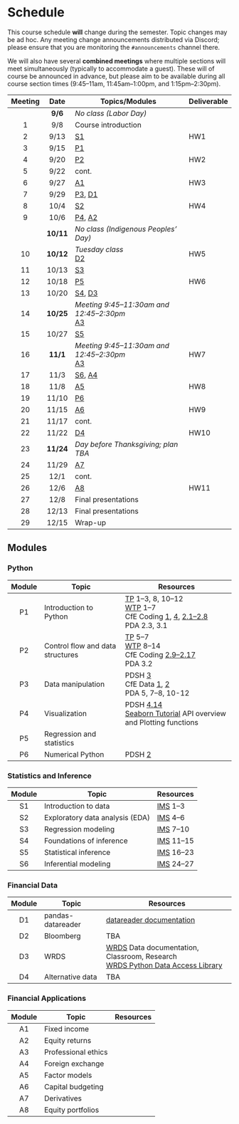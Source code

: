 # Schedule

This course schedule **will** change during the semester. Topic changes may be ad hoc. Any meeting change announcements distributed via Discord; please ensure that you are monitoring the `#announcements` channel there.

We will also have several **combined meetings** where multiple sections will meet simultaneously (typically to accommodate a guest). These will of course be announced in advance, but please aim to be available during all course section times (9:45–11am, 11:45am–1:00pm, and 1:15pm–2:30pm).


| Meeting | Date   | Topics/Modules                         | Deliverable   |
| :--: | :-------: | -------------------------------------- | -----------   |
|      | **9/6**   |  *No class (Labor Day)*                |               |
|   1  |   9/8     |   Course introduction                  |               |
|   2  |   9/13    |   [S1](#statistics-and-inference)      |  HW1          |
|   3  |   9/15    |   [P1](#python)                        |               |
|   4  |   9/20    |   [P2](#python)                        |  HW2          |
|   5  |   9/22    |   cont.                                |               |
|   6  |   9/27    |   [A1](#financial-applications)        |  HW3          |
|   7  |   9/29    |   [P3](#python), [D1](#financial-data) |               |
|   8  |   10/4    |   [S2](#statistics-and-inference)      |  HW4          |
|   9  |   10/6    |   [P4](#python), [A2](#financial-applications)  |  |
|      | **10/11** |  *No class (Indigenous Peoples’ Day)*  |               |
|  10  | **10/12** |  *Tuesday class* <br> [D2](#financial-data)  |  HW5          |
|  11  |   10/13   |   [S3](#statistics-and-inference)      |               |
|  12  |   10/18   |   [P5](#python)                        |  HW6          |
|  13  |   10/20   |   [S4](#statistics-and-inference), [D3](#financial-data) |  |
|  14  | **10/25** |  *Meeting 9:45–11:30am and 12:45–2:30pm* <br> [A3](#financial-applications)  |  |
|  15  |   10/27   |   [S5](#statistics-and-inference)      |               |
|  16  | **11/1**  |  *Meeting 9:45–11:30am and 12:45–2:30pm* <br> [A3](#financial-applications)  |  HW7          |
|  17  |   11/3    |   [S6](#statistics-and-inference), [A4](#financial-applications)  |  |
|  18  |   11/8    |   [A5](#financial-applications)        |  HW8          |
|  19  |   11/10   |   [P6](#python)                        |               |
|  20  |   11/15   |   [A6](#financial-applications)        |  HW9         |
|  21  |   11/17   |   cont.                                |               |
|  22  |   11/22   |   [D4](#financial-data)                |  HW10         |
|  23  | **11/24** |  *Day before Thanksgiving; plan TBA*   |               |
|  24  |   11/29   |   [A7](#financial-applications)        |               |
|  25  |   12/1    |   cont.                                |               |
|  26  |   12/6    |   [A8](#financial-applications)        |  HW11         |
|  27  |   12/8    |   Final presentations                  |               |
|  28  |   12/13   |   Final presentations                  |               |
|  29  |   12/15   |   Wrap-up                              |               |

## Modules
### Python

| Module | Topic                                | Resources             |
| :----: | ------------------------------------ | --------------------- |
|   P1   |  Introduction to Python              | [TP](https://greenteapress.com/wp/think-python-2e/) 1–3, 8, 10–12 <br> [WTP](https://jakevdp.github.io/WhirlwindTourOfPython/) 1–7 <br> CfE Coding [1](https://aeturrell.github.io/coding-for-economists/code-preliminaries.html), [4](https://aeturrell.github.io/coding-for-economists/code-where.html), [2.1–2.8](https://aeturrell.github.io/coding-for-economists/code-basics.html) <br> PDA 2.3, 3.1  |
|   P2   |  Control flow and data structures    | [TP](https://greenteapress.com/wp/think-python-2e/) 5–7 <br> [WTP](https://jakevdp.github.io/WhirlwindTourOfPython/) 8–14 <br> CfE Coding [2.9–2.17](https://aeturrell.github.io/coding-for-economists/code-basics.html) <br> PDA 3.2  |
|   P3   |  Data manipulation                   | PDSH [3](https://jakevdp.github.io/PythonDataScienceHandbook/index.html#3.-Data-Manipulation-with-Pandas) <br> CfE Data [1](https://aeturrell.github.io/coding-for-economists/data-analysis-quickstart.html), [2](https://aeturrell.github.io/coding-for-economists/data-intro.html) <br> PDA 5, 7–8, 10-12  |
|   P4   |  Visualization                       | PDSH [4.14](https://jakevdp.github.io/PythonDataScienceHandbook/04.14-visualization-with-seaborn.html)  <br>  [Seaborn Tutorial](https://seaborn.pydata.org/tutorial.html) API overview and Plotting functions |
|   P5   |  Regression and statistics           |                       |
|   P6   |  Numerical Python                    | PDSH [2](https://jakevdp.github.io/PythonDataScienceHandbook/index.html#2.-Introduction-to-NumPy)                      |

### Statistics and Inference

| Module | Topic                                | Resources             |
| :----: | ------------------------------------ | --------------------- |
|   S1   |  Introduction to data                |  [IMS](https://openintro-ims.netlify.app) 1–3              |
|   S2   |  Exploratory data analysis (EDA)     |  [IMS](https://openintro-ims.netlify.app) 4–6              |
|   S3   |  Regression modeling                 |  [IMS](https://openintro-ims.netlify.app) 7–10             |
|   S4   |  Foundations of inference            |  [IMS](https://openintro-ims.netlify.app) 11–15            |
|   S5   |  Statistical inference               |  [IMS](https://openintro-ims.netlify.app) 16–23            |
|   S6   |  Inferential modeling                |  [IMS](https://openintro-ims.netlify.app) 24–27            |

### Financial Data

| Module | Topic                                | Resources             |
| :----: | ------------------------------------ | --------------------- |
|   D1   |  pandas-datareader                   | [datareader documentation](https://pydata.github.io/pandas-datareader/) |
|   D2   |  Bloomberg                           | TBA                   |
|   D3   |  WRDS                                | [WRDS](http://wrds.wharton.upenn.edu/) Data documentation, Classroom, Research <br> [WRDS Python Data Access Library](https://github.com/wharton/wrds) |
|   D4   |  Alternative data                    | TBA                   |

### Financial Applications

| Module | Topic                                | Resources             |
| :----: | ------------------------------------ | --------------------- |
|   A1   |  Fixed income                        |                       |
|   A2   |  Equity returns                      |                       |
|   A3   |  Professional ethics                 |                       |
|   A4   |  Foreign exchange                    |                       |
|   A5   |  Factor models                       |                       |
|   A6   |  Capital budgeting                   |                       |
|   A7   |  Derivatives                         |                       |
|   A8   |  Equity portfolios                   |                       |